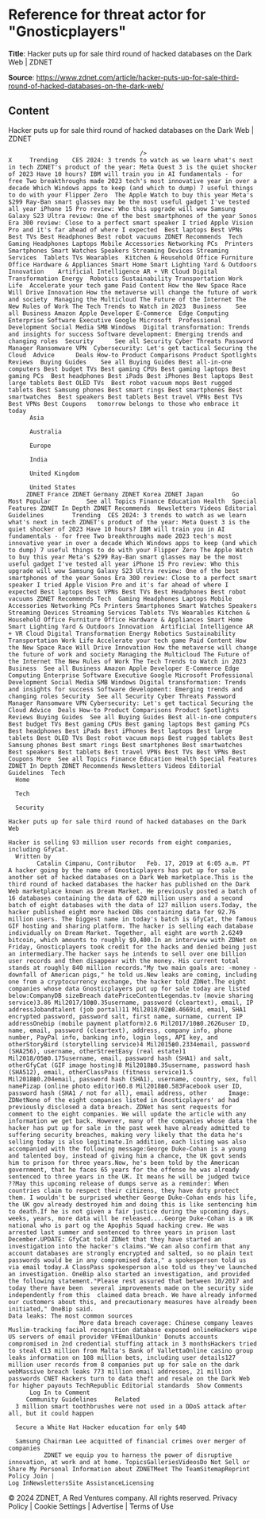 # Reference for threat actor for "Gnosticplayers"

**Title**: Hacker puts up for sale third round of hacked databases on the Dark Web | ZDNET

**Source**: https://www.zdnet.com/article/hacker-puts-up-for-sale-third-round-of-hacked-databases-on-the-dark-web/

## Content




Hacker puts up for sale third round of hacked databases on the Dark Web | ZDNET


                                         />                                                                                                                                                                                                     X     Trending    CES 2024: 3 trends to watch as we learn what's next in tech ZDNET's product of the year: Meta Quest 3 is the quiet shocker of 2023 Have 10 hours? IBM will train you in AI fundamentals - for free Two breakthroughs made 2023 tech's most innovative year in over a decade Which Windows apps to keep (and which to dump) 7 useful things to do with your Flipper Zero  The Apple Watch to buy this year Meta's $299 Ray-Ban smart glasses may be the most useful gadget I've tested all year iPhone 15 Pro review: Who this upgrade will wow Samsung Galaxy S23 Ultra review: One of the best smartphones of the year Sonos Era 300 review: Close to a perfect smart speaker I tried Apple Vision Pro and it's far ahead of where I expected  Best laptops Best VPNs Best TVs Best Headphones Best robot vacuums ZDNET Recommends  Tech    Gaming Headphones Laptops Mobile Accessories Networking PCs  Printers Smartphones Smart Watches Speakers Streaming Devices Streaming Services  Tablets TVs Wearables  Kitchen & Household Office Furniture Office Hardware & Appliances Smart Home Smart Lighting Yard & Outdoors  Innovation    Artificial Intelligence AR + VR Cloud Digital Transformation Energy  Robotics Sustainability Transportation Work Life  Accelerate your tech game Paid Content How the New Space Race Will Drive Innovation How the metaverse will change the future of work and society  Managing the Multicloud The Future of the Internet The New Rules of Work The Tech Trends to Watch in 2023  Business    See all Business Amazon Apple Developer E-Commerce  Edge Computing Enterprise Software Executive Google Microsoft  Professional Development Social Media SMB Windows  Digital transformation: Trends and insights for success Software development: Emerging trends and changing roles  Security      See all Security Cyber Threats Password Manager Ransomware VPN  Cybersecurity: Let's get tactical Securing the Cloud  Advice      Deals How-to Product Comparisons Product Spotlights Reviews  Buying Guides    See all Buying Guides Best all-in-one computers Best budget TVs Best gaming CPUs Best gaming laptops Best gaming PCs  Best headphones Best iPads Best iPhones Best laptops Best large tablets Best OLED TVs  Best robot vacuum mops Best rugged tablets Best Samsung phones Best smart rings Best smartphones Best smartwatches  Best speakers Best tablets Best travel VPNs Best TVs Best VPNs Best Coupons   tomorrow belongs to those who embrace it today       
          Asia
        
          Australia
        
          Europe
        
          India
        
          United Kingdom
        
          United States
         ZDNET France ZDNET Germany ZDNET Korea ZDNET Japan        Go  Most Popular          See all Topics Finance Education Health  Special Features ZDNET In Depth ZDNET Recommends  Newsletters Videos Editorial Guidelines        Trending  CES 2024: 3 trends to watch as we learn what's next in tech ZDNET's product of the year: Meta Quest 3 is the quiet shocker of 2023 Have 10 hours? IBM will train you in AI fundamentals - for free Two breakthroughs made 2023 tech's most innovative year in over a decade Which Windows apps to keep (and which to dump) 7 useful things to do with your Flipper Zero The Apple Watch to buy this year Meta's $299 Ray-Ban smart glasses may be the most useful gadget I've tested all year iPhone 15 Pro review: Who this upgrade will wow Samsung Galaxy S23 Ultra review: One of the best smartphones of the year Sonos Era 300 review: Close to a perfect smart speaker I tried Apple Vision Pro and it's far ahead of where I expected Best laptops Best VPNs Best TVs Best Headphones Best robot vacuums ZDNET Recommends Tech  Gaming Headphones Laptops Mobile Accessories Networking PCs Printers Smartphones Smart Watches Speakers Streaming Devices Streaming Services Tablets TVs Wearables Kitchen & Household Office Furniture Office Hardware & Appliances Smart Home Smart Lighting Yard & Outdoors Innovation  Artificial Intelligence AR + VR Cloud Digital Transformation Energy Robotics Sustainability Transportation Work Life Accelerate your tech game Paid Content How the New Space Race Will Drive Innovation How the metaverse will change the future of work and society Managing the Multicloud The Future of the Internet The New Rules of Work The Tech Trends to Watch in 2023 Business  See all Business Amazon Apple Developer E-Commerce Edge Computing Enterprise Software Executive Google Microsoft Professional Development Social Media SMB Windows Digital transformation: Trends and insights for success Software development: Emerging trends and changing roles Security  See all Security Cyber Threats Password Manager Ransomware VPN Cybersecurity: Let's get tactical Securing the Cloud Advice  Deals How-to Product Comparisons Product Spotlights Reviews Buying Guides  See all Buying Guides Best all-in-one computers Best budget TVs Best gaming CPUs Best gaming laptops Best gaming PCs Best headphones Best iPads Best iPhones Best laptops Best large tablets Best OLED TVs Best robot vacuum mops Best rugged tablets Best Samsung phones Best smart rings Best smartphones Best smartwatches Best speakers Best tablets Best travel VPNs Best TVs Best VPNs Best Coupons More  See all Topics Finance Education Health Special Features ZDNET In Depth ZDNET Recommends Newsletters Videos Editorial Guidelines  Tech     
      Home
    
      Tech
    
      Security
      
    Hacker puts up for sale third round of hacked databases on the Dark Web
   
    Hacker is selling 93 million user records from eight companies, including GfyCat.
      Written by 
            Catalin Cimpanu, Contributor   Feb. 17, 2019 at 6:05 a.m. PT                      A hacker going by the name of Gnosticplayers has put up for sale another set of hacked databases on a Dark Web marketplace.This is the third round of hacked databases the hacker has published on the Dark Web marketplace known as Dream Market. He previously posted a batch of 16 databases containing the data of 620 million users and a second batch of eight databases with the data of 127 million users.Today, the hacker published eight more hacked DBs containing data for 92.76 million users. The biggest name in today's batch is GfyCat, the famous GIF hosting and sharing platform. The hacker is selling each database individually on Dream Market. Together, all eight are worth 2.6249 bitcoin, which amounts to roughly $9,400.In an interview with ZDNet on Friday, Gnosticplayers took credit for the hacks and denied being just an intermediary.The hacker says he intends to sell over one billion user records and then disappear with the money. His current total stands at roughly 840 million records."My two main goals are: -money -downfall of American pigs," he told us.New leaks are coming, including one from a cryptocurrency exchange, the hacker told ZDNet.The eight companies whose data Gnosticplayers put up for sale today are listed below:CompanyDB sizeBreach datePriceContentLegendas.tv (movie sharing service)3.86 Mil2017/10฿0.35username, password (cleartext), email, IP addressJobandtalent (job portal)11 Mil2018/02฿0.4669id, email, SHA1 encrypted password, password salt, first name, surname, current IP addressOnebip (mobile payment platform)2.6 Mil2017/10฿0.2626user ID, name, email, password (cleartext), address, company info, phone number, PayPal info, banking info, login logs, API key, and otherStoryBird (storytelling service)4 Mil2015฿0.2334email, password (SHA256), username, otherStreetEasy (real estate)1 Mil2018/05฿0.175username, email, password hash (SHA1) and salt, otherGfyCat (GIF image hosting)8 Mil2018฿0.35username, password hash (SHA512), email, otherClassPass (fitness service)1.5 Mil2018฿0.204email, password hash (SHA1), username, country, sex, full namePizap (online photo editor)60.8 Mil2018฿0.583Facebook user ID, password hash (SHA1 / not for all), email address, other      Image: ZDNetNone of the eight companies listed in Gnosticplayers' ad had previously disclosed a data breach. ZDNet has sent requests for comment to the eight companies. We will update the article with any information we get back. However, many of the companies whose data the hacker has put up for sale in the past week have already admitted to suffering security breaches, making very likely that the data he's selling today is also legitimate.In addition, each listing was also accompanied with the following message:George Duke-Cohan is a young and talented boy, instead of giving him a chance, the UK govt sends him to prison for three years.Now, he's been told by the American government, that he faces 65 years for the offense he was already sentenced to three years in the UK. It means he will be judged twice ??May this upcoming release of dumps serve as a reminder: When countries claim to respect their citizens, they have duty protect them. I wouldn't be surprised whether George Duke-Cohan ends his life, the UK gov already destroyed him and doing this is like sentencing him to death.If he is not given a fair justice during the upcoming days, weeks, years, more data will be released....George Duke-Cohan is a UK national who is part og the Apophis Squad hacking crew. He was arrested last summer and sentenced to three years in prison last December.UPDATE: GfyCat told ZDNet that they have started an investigation into the hacker's claims."We can also confirm that any account databases are strongly encrypted and salted, so no plain text passwords would be in any compromised data," a spokesperson told us via email today.A ClassPass spokesperson also told us they've launched an investigation. OneBip also started an investigation, and provided the following statement."Please rest assured that between 10/2017 and today there have been  several improvements made on the security side independently from this  claimed data breach. We have already informed our customers about this, and precautionary measures have already been initiated," OneBip said.  
    Data leaks: The most common sources
                    	More data breach coverage: Chinese company leaves Muslim-tracking facial recognition database exposed onlineHackers wipe US servers of email provider VFEmailDunkin' Donuts accounts compromised in 2nd credential stuffing attack in 3 monthsHackers tried to steal €13 million from Malta's Bank of VallettaOnline casino group leaks information on 108 million bets, including user details127 million user records from 8 companies put up for sale on the dark webMassive breach leaks 773 million email addresses, 21 million passwords CNET Hackers turn to data theft and resale on the Dark Web for higher payouts TechRepublic Editorial standards  Show Comments  
          Log In to Comment
         Community Guidelines     Related   
      3 million smart toothbrushes were not used in a DDoS attack after all, but it could happen
      
      Secure a White Hat Hacker education for only $40
      
      Samsung Chairman Lee acquitted of financial crimes over merger of companies
              ZDNET we equip you to harness the power of disruptive innovation, at work and at home. TopicsGalleriesVideosDo Not Sell or Share My Personal Information about ZDNETMeet The TeamSitemapReprint Policy Join |
    Log InNewslettersSite AssistanceLicensing     
  © 2024 ZDNET, A Red Ventures company. All rights reserved.
 Privacy Policy |
  Cookie Settings |
  Advertise |
  Terms of Use 


